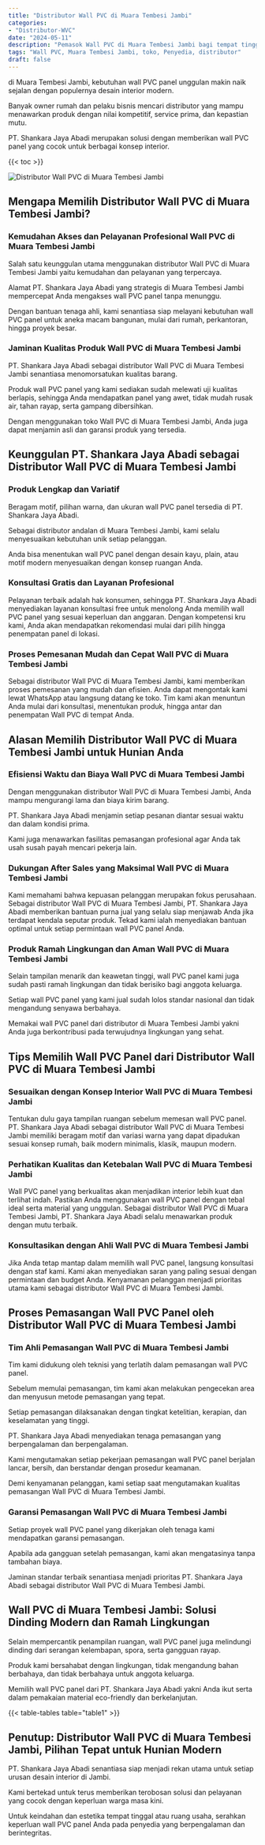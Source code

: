```yaml
---
title: "Distributor Wall PVC di Muara Tembesi Jambi"
categories: 
- "Distributor-WVC"
date: "2024-05-11"
description: "Pemasok Wall PVC di Muara Tembesi Jambi bagi tempat tinggal, office, serta toko. Panel berkualitas, variasi motif, pilihan warna modern, dengan layanan instalasi ditangani oleh tenaga ahli berpengalaman serta garansi resmi!|Servis distribusi Wall PVC di Muara Tembesi Jambi untuk kebutuhan rumah, office, atau ritel, beserta panel berkualitas dan instalasi oleh tenaga ahli berpengalaman dan kepastian resmi.|Solusi Wall PVC di Muara Tembesi Jambi yang terpercaya untuk hunian, kantor, serta toko, dengan material unggulan dan instalasi oleh teknisi profesional dan garansi resmi.|Penjualan Wall PVC di Muara Tembesi Jambi bagi rumah, office, dan toko, beserta produk unggulan dan instalasi oleh teknisi berpengalaman, lengkap dengan kepastian resmi.}"
tags: "Wall PVC, Muara Tembesi Jambi, toko, Penyedia, distributor"
draft: false
---
```


di Muara Tembesi Jambi, kebutuhan wall PVC panel unggulan makin naik sejalan dengan populernya desain interior modern.

Banyak owner rumah dan pelaku bisnis mencari distributor yang mampu menawarkan produk dengan nilai kompetitif, service prima, dan kepastian mutu.

PT. Shankara Jaya Abadi merupakan solusi dengan memberikan wall PVC panel yang cocok untuk berbagai konsep interior.

{{< toc >}}

![Distributor Wall PVC di Muara Tembesi Jambi](/images/Distributor-WVC/Distributor-Wall-PVC-di-Muara-Tembesi-Jambi.png)


## Mengapa Memilih Distributor Wall PVC di Muara Tembesi Jambi?

### Kemudahan Akses dan Pelayanan Profesional Wall PVC di Muara Tembesi Jambi

Salah satu keunggulan utama menggunakan distributor Wall PVC di Muara Tembesi Jambi yaitu kemudahan dan pelayanan yang terpercaya.

Alamat PT. Shankara Jaya Abadi yang strategis di Muara Tembesi Jambi mempercepat Anda mengakses wall PVC panel tanpa menunggu.

Dengan bantuan tenaga ahli, kami senantiasa siap melayani kebutuhan wall PVC panel untuk aneka macam bangunan, mulai dari rumah, perkantoran, hingga proyek besar.

### Jaminan Kualitas Produk Wall PVC di Muara Tembesi Jambi

PT. Shankara Jaya Abadi sebagai distributor Wall PVC di Muara Tembesi Jambi senantiasa menomorsatukan kualitas barang.

Produk wall PVC panel yang kami sediakan sudah melewati uji kualitas berlapis, sehingga Anda mendapatkan panel yang awet, tidak mudah rusak air, tahan rayap, serta gampang dibersihkan.

Dengan menggunakan toko Wall PVC di Muara Tembesi Jambi, Anda juga dapat menjamin asli dan garansi produk yang tersedia.

## Keunggulan PT. Shankara Jaya Abadi sebagai Distributor Wall PVC di Muara Tembesi Jambi

### Produk Lengkap dan Variatif

Beragam motif, pilihan warna, dan ukuran wall PVC panel tersedia di PT. Shankara Jaya Abadi.

Sebagai distributor andalan di Muara Tembesi Jambi, kami selalu menyesuaikan kebutuhan unik setiap pelanggan.

Anda bisa menentukan wall PVC panel dengan desain kayu, plain, atau motif modern menyesuaikan dengan konsep ruangan Anda.

### Konsultasi Gratis dan Layanan Profesional

Pelayanan terbaik adalah hak konsumen, sehingga PT. Shankara Jaya Abadi menyediakan layanan konsultasi free untuk menolong Anda memilih wall PVC panel yang sesuai keperluan dan anggaran. Dengan kompetensi kru kami, Anda akan mendapatkan rekomendasi mulai dari pilih hingga penempatan panel di lokasi.

### Proses Pemesanan Mudah dan Cepat Wall PVC di Muara Tembesi Jambi

Sebagai distributor Wall PVC di Muara Tembesi Jambi, kami memberikan proses pemesanan yang mudah dan efisien. Anda dapat mengontak kami lewat WhatsApp atau langsung datang ke toko. Tim kami akan menuntun Anda mulai dari konsultasi, menentukan produk, hingga antar dan penempatan Wall PVC di tempat Anda.

## Alasan Memilih Distributor Wall PVC di Muara Tembesi Jambi untuk Hunian Anda

### Efisiensi Waktu dan Biaya Wall PVC di Muara Tembesi Jambi

Dengan menggunakan distributor Wall PVC di Muara Tembesi Jambi, Anda mampu mengurangi lama dan biaya kirim barang.

PT. Shankara Jaya Abadi menjamin setiap pesanan diantar sesuai waktu dan dalam kondisi prima.

Kami juga menawarkan fasilitas pemasangan profesional agar Anda tak usah susah payah mencari pekerja lain.

### Dukungan After Sales yang Maksimal Wall PVC di Muara Tembesi Jambi

Kami memahami bahwa kepuasan pelanggan merupakan fokus perusahaan. Sebagai distributor Wall PVC di Muara Tembesi Jambi, PT. Shankara Jaya Abadi memberikan bantuan purna jual yang selalu siap menjawab Anda jika terdapat kendala seputar produk. Tekad kami ialah menyediakan bantuan optimal untuk setiap permintaan wall PVC panel Anda.

### Produk Ramah Lingkungan dan Aman Wall PVC di Muara Tembesi Jambi

Selain tampilan menarik dan keawetan tinggi, wall PVC panel kami juga sudah pasti ramah lingkungan dan tidak berisiko bagi anggota keluarga.

Setiap wall PVC panel yang kami jual sudah lolos standar nasional dan tidak mengandung senyawa berbahaya.

Memakai wall PVC panel dari distributor di Muara Tembesi Jambi yakni Anda juga berkontribusi pada terwujudnya lingkungan yang sehat.

## Tips Memilih Wall PVC Panel dari Distributor Wall PVC di Muara Tembesi Jambi

### Sesuaikan dengan Konsep Interior Wall PVC di Muara Tembesi Jambi

Tentukan dulu gaya tampilan ruangan sebelum memesan wall PVC panel. PT. Shankara Jaya Abadi sebagai distributor Wall PVC di Muara Tembesi Jambi memiliki beragam motif dan variasi warna yang dapat dipadukan sesuai konsep rumah, baik modern minimalis, klasik, maupun modern.

### Perhatikan Kualitas dan Ketebalan Wall PVC di Muara Tembesi Jambi

Wall PVC panel yang berkualitas akan menjadikan interior lebih kuat dan terlihat indah. Pastikan Anda menggunakan wall PVC panel dengan tebal ideal serta material yang unggulan. Sebagai distributor Wall PVC di Muara Tembesi Jambi, PT. Shankara Jaya Abadi selalu menawarkan produk dengan mutu terbaik.

### Konsultasikan dengan Ahli Wall PVC di Muara Tembesi Jambi

Jika Anda tetap mantap dalam memilih wall PVC panel, langsung konsultasi dengan staf kami. Kami akan menyediakan saran yang paling sesuai dengan permintaan dan budget Anda. Kenyamanan pelanggan menjadi prioritas utama kami sebagai distributor Wall PVC di Muara Tembesi Jambi.

## Proses Pemasangan Wall PVC Panel oleh Distributor Wall PVC di Muara Tembesi Jambi

### Tim Ahli Pemasangan Wall PVC di Muara Tembesi Jambi

Tim kami didukung oleh teknisi yang terlatih dalam pemasangan wall PVC panel.

Sebelum memulai pemasangan, tim kami akan melakukan pengecekan area dan menyusun metode pemasangan yang tepat.

Setiap pemasangan dilaksanakan dengan tingkat ketelitian, kerapian, dan keselamatan yang tinggi.

PT. Shankara Jaya Abadi menyediakan tenaga pemasangan yang berpengalaman dan berpengalaman.

Kami mengutamakan setiap pekerjaan pemasangan wall PVC panel berjalan lancar, bersih, dan berstandar dengan prosedur keamanan.

Demi kenyamanan pelanggan, kami setiap saat mengutamakan kualitas pemasangan Wall PVC di Muara Tembesi Jambi.

### Garansi Pemasangan Wall PVC di Muara Tembesi Jambi

Setiap proyek wall PVC panel yang dikerjakan oleh tenaga kami mendapatkan garansi pemasangan.

Apabila ada gangguan setelah pemasangan, kami akan mengatasinya tanpa tambahan biaya.

Jaminan standar terbaik senantiasa menjadi prioritas PT. Shankara Jaya Abadi sebagai distributor Wall PVC di Muara Tembesi Jambi.

## Wall PVC di Muara Tembesi Jambi: Solusi Dinding Modern dan Ramah Lingkungan

Selain mempercantik penampilan ruangan, wall PVC panel juga melindungi dinding dari serangan kelembapan, spora, serta gangguan rayap.

Produk kami bersahabat dengan lingkungan, tidak mengandung bahan berbahaya, dan tidak berbahaya untuk anggota keluarga.

Memilih wall PVC panel dari PT. Shankara Jaya Abadi yakni Anda ikut serta dalam pemakaian material eco-friendly dan berkelanjutan.

{{< table-tables table="table1" >}}

## Penutup: Distributor Wall PVC di Muara Tembesi Jambi, Pilihan Tepat untuk Hunian Modern

PT. Shankara Jaya Abadi senantiasa siap menjadi rekan utama untuk setiap urusan desain interior di Jambi.

Kami bertekad untuk terus memberikan terobosan solusi dan pelayanan yang cocok dengan keperluan warga masa kini.

Untuk keindahan dan estetika tempat tinggal atau ruang usaha, serahkan keperluan wall PVC panel Anda pada penyedia yang berpengalaman dan berintegritas.